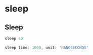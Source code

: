 # sleep

## Sleep



```groovy
sleep 60
```



```groovy
sleep time: 1000, unit: 'NANOSECONDS'
```

